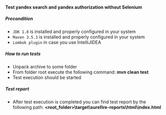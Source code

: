 #### Test yandex search and yandex authorization without Selenium
##### Precondition
- `JDK 1.8` is installed and properly configured in your system
- `Maven 3.5.3` is installed and properly configured in your system
- `Lombok plugin` in case you use IntelliJIDEA
##### How to run tests
- Unpack archive to some folder
- From folder root execute the following command:
 **mvn clean test**
- Test execution should be started
##### Test report
- After test execution is completed you can find test report by the following path: 
**<root_folder>\target\surefire-reports\html\index.html**